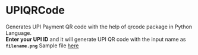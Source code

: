 # UPIQRCode
Generates UPI Payment QR code with the help of qrcode package in Python Language.<br>
**Enter your UPI ID** and it will generate UPI QR code with the input name as **`filename.png`**
Sample file [here](sample.png)
